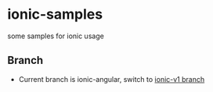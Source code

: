 # ionic-samples
some samples for ionic usage

## Branch

- Current branch is ionic-angular, switch to [ionic-v1 branch](https://github.com/johnnynode/ionic-samples/tree/ionic-v1)